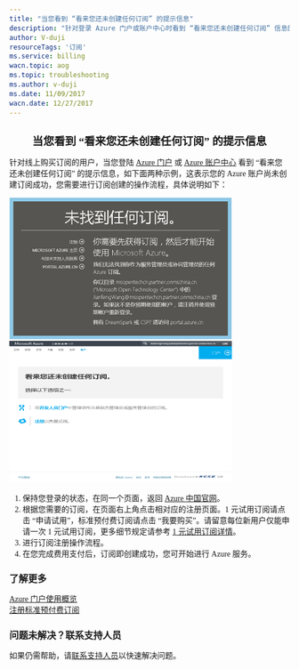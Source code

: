 ```yaml
---
title: "当您看到 “看来您还未创建任何订阅” 的提示信息"
description: "针对登录 Azure 门户或账户中心时看到 “看来您还未创建任何订阅” 信息的解决方案。"
author: V-duji
resourceTags: '订阅'
ms.service: billing
wacn.topic: aog
ms.topic: troubleshooting
ms.author: v-duji
ms.date: 11/09/2017
wacn.date: 12/27/2017
---
```


<h1 style="font-size: 1.4em; font-weight: bold; font-family: 'Microsoft YaHei', 'Segoe UI Light'" align="center" >当您看到 “看来您还未创建任何订阅” 的提示信息</h1>

<p style="font-size: 1em; font-family: 'Microsoft YaHei', 'Segoe UI Light'">针对线上购买订阅的用户，当您登陆 <a href="https://portal.azure.cn/">Azure 门户</a> 或 <a href="https://account.windowsazure.cn/">Azure 账户中心</a> 看到 “看来您还未创建任何订阅” 的提示信息，如下面两种示例，这表示您的 Azure 账户尚未创建订阅成功，您需要进行订阅创建的操作流程，具体说明如下：</p>

<img src="media/aog-billing-no-subscription-found/classic.png" alt="classic" height="255" width="400" style="display: inline-block">&nbsp;&nbsp;<img src="media/aog-billing-no-subscription-found/portal.png" alt="portal" height="255" width="400" style="display: inline-block">

<ol style="font-size: 1em; font-family: 'Microsoft YaHei', 'Segoe UI Light'">
<li>保持您登录的状态，在同一个页面，返回 <a href="http://www.azure.cn/">Azure 中国官网</a>。</li>
<li>根据您需要的订阅，在页面右上角点击相对应的注册页面。1 元试用订阅请点击 “申请试用”，标准预付费订阅请点击 “我要购买”。请留意每位新用户仅能申请一次 1 元试用订阅，更多细节规定请参考 <a href="https://www.azure.cn/offers/ms-mc-azr-44p/">1 元试用订阅详情</a>。</li>
<li>进行订阅注册操作流程。</li>
<li>在您完成费用支付后，订阅即创建成功，您可开始进行 Azure 服务。</li>
</ol>

<h2 style="font-size: 1.2em; font-weight: bold; font-family: 'Microsoft YaHei', 'Segoe UI Light'">了解更多</h2>

<p style="font-size: 1em; font-family: 'Microsoft YaHei', 'Segoe UI Light'"><a href="https://school.azure.cn/courses/48">Azure 门户使用概览</a><br>
<a href="https://www.azure.cn/pricing/billing/azure-pia-application-and-signup/">注册标准预付费订阅</a></p>

<h2 style="font-size: 1.2em; font-weight: bold; font-family: 'Microsoft YaHei', 'Segoe UI Light'">问题未解决？联系支持人员</h2>

<p style="font-size: 1em; font-family: 'Microsoft YaHei', 'Segoe UI Light'">如果仍需帮助，请<a href="https://www.azure.cn/support/contact/">联系支持人员</a>以快速解决问题。
</p>